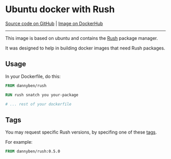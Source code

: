Ubuntu docker with Rush
==================================================

[Source code on GitHub][github] | [Image on DockerHub][dockerhub]

---

This image is based on ubuntu and contains the [Rush] package manager.

It was designed to help in building docker images that need Rush packages.


Usage
--------------------------------------------------

In your Dockerfile, do this:

```dockerfile
FROM dannyben/rush

RUN rush snatch you your-package 

# ... rest of your dockerfile

```

Tags
--------------------------------------------------

You may request specific Rush versions, by specifing one of these [tags].

For example:

```dockerfile
FROM dannyben/rush:0.5.0
```


[tags]: https://github.com/DannyBen/docker-rush/releases
[github]: https://github.com/DannyBen/docker-rush
[dockerhub]: https://hub.docker.com/r/dannyben/rush
[Rush]: https://github.com/DannyBen/rush-cli

